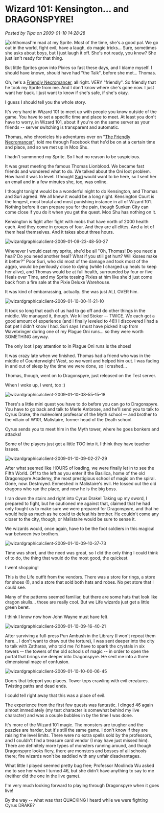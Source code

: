 # Wizard 101: Kensington... and DRAGONSPYRE!

*Posted by Tipa on 2009-01-10 14:28:28*

![](../uploads/2009/01/ohthomas.jpg "ohthomas")I'm mad at my Sprite. Most of the time, she's a good pal. We go out in the world, fight evil, have a laugh, do magic tricks... Sure, sometimes she asks about boys, but I just laugh it off. She's not ready, you know? She just isn't ready for that thing.

But little Sprites grow into Pixies so fast these days, and I blame myself. I should have known, should have had "the Talk", before she met... Thomas.

Oh, he's a [Friendly Necromancer](http://thefriendlynecromancer.blogspot.com/), all right. VERY "friendly". So friendly that he took my Sprite from me. And I don't know where she's gone now. I just want her back. I just want to know if she's safe, if she's okay.

I guess I should tell you the whole story.

It's very hard in Wizard 101 to meet up with people you know outside of the game. You have to set a specific time and place to meet. At least you don't have to worry, in Wizard 101, about if you're on the same server as your friends -- server switching is transparent and automatic.

Thomas, who chronicles his adventures over on "[The Friendly Necromancer](http://thefriendlynecromancer.blogspot.com/)", told me through Facebook that he'd be on at a certain time and place, and so we met up in Moo Shu.

I hadn't summoned my Sprite. So I had no reason to be suspicious.

It was great meeting the famous Thomas Lionblood. We became fast friends and wondered what to do. We talked about the Oni loot problem. How hard it was to level. I thought [Suri](http://notadiary.typepad.com/wizardadventures/) would want to be here, so I sent her an email and in a few minutes she, too, was online.

I thought tonight would be a wonderful night to do Kensington, and Thomas and Suri agreed. We all knew it would be a long night. Kensington Court is the longest, most brutal and most punishing instance in all of Wizard 101. Nothing before it can prepare you for the pain, though Sunken City can come close if you do it when you get the quest. Moo Shu has nothing on it.

Kensington is fight after fight with mobs that have north of 2000 health each. And they come in groups of four. And they are all elites. And a lot of them heal themselves. And it takes about three hours.

![](../uploads/2009/01/wizardgraphicalclient-2009-01-09-23-48-50-27.jpg "wizardgraphicalclient-2009-01-09-23-48-50-27")

Whenever I would cast my sprite, she'd be all "Oh, Thomas! Do you need a heal? Do you need another heal? What if you still get hurt? Will kisses make it better?" Poor Suri, who did most of the damage and took most of the aggro, would be perilously close to dying (while I charged up heals to keep her alive), and Thomas would be at full health, surrounded by four or five Heals over Time, and my Sprite tossing Pixies at him like she'd just come back from a fire sale at the Pixie Deluxe Warehouse.

It was kind of embarrassing, actually. She was just ALL OVER him.

![](../uploads/2009/01/wizardgraphicalclient-2009-01-10-00-11-21-10.jpg "wizardgraphicalclient-2009-01-10-00-11-21-10")

It took so long that each of us had to go off and do other things in the middle. We managed it, though. We killed Stoker -- TWICE. We each got a good amount of experience (and I finally leveled to 46!) I discovered I had a bat pet I didn't know I had. Suri says I must have picked it up from Wavebringer during one of my Plague Oni runs... so they were worth SOMETHING anyway.

The only loot I pay attention to in Plague Oni runs is the shoes!

It was crazy late when we finished. Thomas had a friend who was in the middle of Counterweight West, so we went and helped him out. I was fading in and out of sleep by the time we were done, so I crashed...

Thomas, though, went on to Dragonspyre, just released on the Test server.

When I woke up, I went, too :)

![](../uploads/2009/01/wizardgraphicalclient-2009-01-10-08-55-15-18.jpg "wizardgraphicalclient-2009-01-10-08-55-15-18")

There's a little mini quest you have to do before you can go to Dragonspyre. You have to go back and talk to Merle Ambrose, and he'll send you to talk to Cyrus Drake, the malevolent professor of the Myth school -- and brother to the villain of W101, Malistaire, former head of the Death school.

Cyrus sends you to meet him in the Myth tower, where he goes bonkers and attacks!

Some of the players just got a little TOO into it. I think they have teacher issues.

![](../uploads/2009/01/wizardgraphicalclient-2009-01-10-09-02-27-29.jpg "wizardgraphicalclient-2009-01-10-09-02-27-29")

After what seemed like HOURS of loading, we were finally let in to see the Fifth World. Off to the left as you enter if the Basilica, home of the old Dragonspyre Academy, the most prestigious school of magic on the spiral. Gone, now. Destroyed. Enmeshed in Malistaire's evil. He tossed out the old dragons who ran the place, and now he is the big boss.

I ran down the stairs and right into Cyrus Drake! Taking up my sword, I prepared to fight, but he cautioned me against that, claimed that he had only fought us to make sure we were prepared for Dragonspyre, and that he would help as much as he could to defeat his brother. He couldn't come any closer to the city, though, or Malistaire would be sure to sense it.

We wizards would, once again, have to be the foot soldiers in this magical war between two brothers.

![](../uploads/2009/01/wizardgraphicalclient-2009-01-10-09-10-37-73.jpg "wizardgraphicalclient-2009-01-10-09-10-37-73")

Time was short, and the need was great, so I did the only thing I could think of to do, the thing that would do the most good, the quickest.

I went shopping!

This is the Life outfit from the vendors. There was a store for rings, a store for shoes (!), and a store that sold both hats and robes. No pet store that I could see.

Many of the patterns seemed familiar, but there are some hats that look like dragon skulls... those are really cool. But we Life wizards just get a little green beret.

I think I know now how John Wayne must have felt.

![](../uploads/2009/01/wizardgraphicalclient-2009-01-10-09-16-40-21.jpg "wizardgraphicalclient-2009-01-10-09-16-40-21")

After surviving a full-press Pun Ambush in the Library (I won't repeat them here... I don't want to draw out the torture), I was sent deeper into the city to talk with Zatharax, who told me I'd have to spark the crystals in six towers -- the towers of the old schools of magic -- in order to open the portal that brings me deeper into Dragonspyre. He sent me into a three dimensional maze of confusion.

![](../uploads/2009/01/wizardgraphicalclient-2009-01-10-10-00-06-45.jpg "wizardgraphicalclient-2009-01-10-10-00-06-45")

Doors that teleport you places. Tower tops crawling with evil creatures. Twisting paths and dead ends. 

I could tell right away that this was a place of evil.

The experience from the first few quests was fantastic. I dinged 46 again almost immediately (my test character is somewhat behind my live character) and was a couple bubbles in by the time I was done.

It's more of the Wizard 101 magic. The monsters are tougher and the puzzles are harder, but it's still the same game. I don't know if they are raising the level limits. There were no extra spells sold by the professors, and I couldn't find a treasure card vendor (I may have just missed him). There are definitely more types of monsters running around, and though Dragonspyre looks fiery, there are monsters and bosses of all schools there; fire wizards won't be saddled with any unfair disadvantages.

What little I played seemed pretty bug free; Professor Moolinda Wu asked me to see her when I turned 46, but she didn't have anything to say to me (neither did the one in the live game).

I'm very much looking forward to playing through Dragonspyre when it goes live!

By the way -- what was that QUACKING I heard while we were fighting Cyrus DRAKE?


